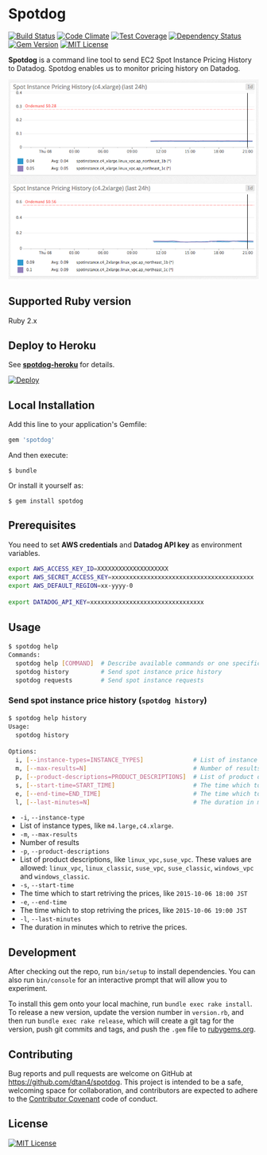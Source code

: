 # Spotdog

[![Build Status](https://travis-ci.org/dtan4/spotdog.svg?branch=ec2-class)](https://travis-ci.org/dtan4/spotdog)
[![Code Climate](https://codeclimate.com/github/dtan4/spotdog/badges/gpa.svg)](https://codeclimate.com/github/dtan4/spotdog)
[![Test Coverage](https://codeclimate.com/github/dtan4/spotdog/badges/coverage.svg)](https://codeclimate.com/github/dtan4/spotdog/coverage)
[![Dependency Status](https://gemnasium.com/dtan4/spotdog.svg)](https://gemnasium.com/dtan4/spotdog)
[![Gem Version](https://badge.fury.io/rb/spotdog.svg)](http://badge.fury.io/rb/spotdog)
[![MIT License](http://img.shields.io/badge/license-MIT-blue.svg?style=flat)](LICENSE)

__Spotdog__ is a command line tool to send EC2 Spot Instance Pricing History to Datadog. Spotdog enables us to monitor pricing history on Datadog.

![status___datadog](images/spotdog.png)

## Supported Ruby version

Ruby 2.x

## Deploy to Heroku

See [__spotdog-heroku__](https://github.com/dtan4/spotdog-heroku) for details.

[![Deploy](https://www.herokucdn.com/deploy/button.svg)](https://heroku.com/deploy?template=https://github.com/dtan4/spotdog-heroku)

## Local Installation

Add this line to your application's Gemfile:

```ruby
gem 'spotdog'
```

And then execute:

    $ bundle

Or install it yourself as:

    $ gem install spotdog

## Prerequisites

You need to set __AWS credentials__ and __Datadog API key__ as environment variables.

```bash
export AWS_ACCESS_KEY_ID=XXXXXXXXXXXXXXXXXXXX
export AWS_SECRET_ACCESS_KEY=xxxxxxxxxxxxxxxxxxxxxxxxxxxxxxxxxxxxxxxx
export AWS_DEFAULT_REGION=xx-yyyy-0

export DATADOG_API_KEY=xxxxxxxxxxxxxxxxxxxxxxxxxxxxxxxx
```

## Usage

```bash
$ spotdog help
Commands:
  spotdog help [COMMAND]  # Describe available commands or one specific command
  spotdog history         # Send spot instance price history
  spotdog requests        # Send spot instance requests
```

### Send spot instance price history (`spotdog history`)

```bash
$ spotdog help history
Usage:
  spotdog history

Options:
  i, [--instance-types=INSTANCE_TYPES]              # List of instance types
  m, [--max-results=N]                              # Number of results
  p, [--product-descriptions=PRODUCT_DESCRIPTIONS]  # List of product descriptions
  s, [--start-time=START_TIME]                      # The time which to start retriving the prices
  e, [--end-time=END_TIME]                          # The time which to stop retriving the prices
  l, [--last-minutes=N]                             # The duration in minutes which to retrive the prices
```

- `-i`, `--instance-type`
 - List of instance types, like `m4.large,c4.xlarge`.
- `-m`, `--max-results`
 - Number of results
- `-p`, `--product-descriptions`
 - List of product descriptions, like `linux_vpc,suse_vpc`. These values are allowed: `linux_vpc`, `linux_classic`, `suse_vpc`, `suse_classic`, `windows_vpc` and `windows_classic`.
- `-s`, `--start-time`
 - The time which to start retriving the prices, like `2015-10-06 18:00 JST`
- `-e`, `--end-time`
 - The time which to stop retriving the prices, like `2015-10-06 19:00 JST`
- `-l`, `--last-minutes`
 - The duration in minutes which to retrive the prices.

## Development

After checking out the repo, run `bin/setup` to install dependencies. You can also run `bin/console` for an interactive prompt that will allow you to experiment.

To install this gem onto your local machine, run `bundle exec rake install`. To release a new version, update the version number in `version.rb`, and then run `bundle exec rake release`, which will create a git tag for the version, push git commits and tags, and push the `.gem` file to [rubygems.org](https://rubygems.org).

## Contributing

Bug reports and pull requests are welcome on GitHub at https://github.com/dtan4/spotdog. This project is intended to be a safe, welcoming space for collaboration, and contributors are expected to adhere to the [Contributor Covenant](contributor-covenant.org) code of conduct.


## License

[![MIT License](http://img.shields.io/badge/license-MIT-blue.svg?style=flat)](LICENSE)
